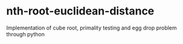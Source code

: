 # nth-root-euclidean-distance
Implementation of cube root, primality testing and egg drop problem through python 
